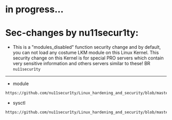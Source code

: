 # in progress...
# Sec-changes by nu11secur1ty:
- This is a "modules_disabled" function security change and by default, you can not load any costume LKM module on this Linux Kernel. This security change on this Kernel is for special PRO servers which contain very sensitive information and others
servers similar to these!
BR `nu11secur1ty`
-------------------------------------------------------------------------------------------------------------------------
- module
```bash
https://github.com/nu11secur1ty/Linux_hardening_and_security/blob/master/Kernel-sec-modules_by_nu11secur1ty/linux-5.3.2/kernel/module.c#L971
```
- sysctl
```bash
https://github.com/nu11secur1ty/Linux_hardening_and_security/blob/master/Kernel-sec-modules_by_nu11secur1ty/linux-5.3.2/kernel/sysctl.c#L714
```
